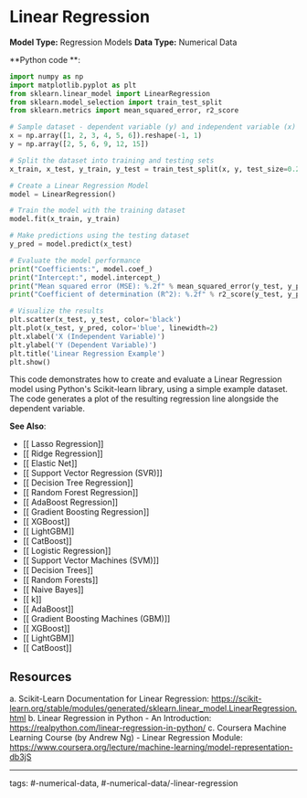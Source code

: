 #  Linear Regression
**Model Type:**  Regression Models
**Data Type:**  Numerical Data

**Python code **:

```python
import numpy as np
import matplotlib.pyplot as plt
from sklearn.linear_model import LinearRegression
from sklearn.model_selection import train_test_split
from sklearn.metrics import mean_squared_error, r2_score

# Sample dataset - dependent variable (y) and independent variable (x)
x = np.array([1, 2, 3, 4, 5, 6]).reshape(-1, 1)
y = np.array([2, 5, 6, 9, 12, 15])

# Split the dataset into training and testing sets
x_train, x_test, y_train, y_test = train_test_split(x, y, test_size=0.2, random_state=42)

# Create a Linear Regression Model
model = LinearRegression()

# Train the model with the training dataset
model.fit(x_train, y_train)

# Make predictions using the testing dataset
y_pred = model.predict(x_test)

# Evaluate the model performance
print("Coefficients:", model.coef_)
print("Intercept:", model.intercept_)
print("Mean squared error (MSE): %.2f" % mean_squared_error(y_test, y_pred))
print("Coefficient of determination (R^2): %.2f" % r2_score(y_test, y_pred))

# Visualize the results
plt.scatter(x_test, y_test, color='black')
plt.plot(x_test, y_pred, color='blue', linewidth=2)
plt.xlabel('X (Independent Variable)')
plt.ylabel('Y (Dependent Variable)')
plt.title('Linear Regression Example')
plt.show()
```
This code demonstrates how to create and evaluate a Linear Regression model using Python's Scikit-learn library, using a simple example dataset. The code generates a plot of the resulting regression line alongside the dependent variable.


**See Also**:

- [[ Lasso Regression]]
- [[ Ridge Regression]]
- [[ Elastic Net]]
- [[ Support Vector Regression (SVR)]]
- [[ Decision Tree Regression]]
- [[ Random Forest Regression]]
- [[ AdaBoost Regression]]
- [[ Gradient Boosting Regression]]
- [[ XGBoost]]
- [[ LightGBM]]
- [[ CatBoost]]
- [[ Logistic Regression]]
- [[ Support Vector Machines (SVM)]]
- [[ Decision Trees]]
- [[ Random Forests]]
- [[ Naive Bayes]]
- [[ k]]
- [[ AdaBoost]]
- [[ Gradient Boosting Machines (GBM)]]
- [[ XGBoost]]
- [[ LightGBM]]
- [[ CatBoost]]
## Resources

a. Scikit-Learn Documentation for Linear Regression: https://scikit-learn.org/stable/modules/generated/sklearn.linear_model.LinearRegression.html
b. Linear Regression in Python - An Introduction: https://realpython.com/linear-regression-in-python/
c. Coursera Machine Learning Course (by Andrew Ng) - Linear Regression Module: https://www.coursera.org/lecture/machine-learning/model-representation-db3jS


---
tags: #-numerical-data, #-numerical-data/-linear-regression
